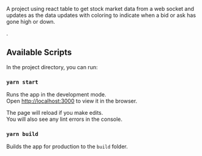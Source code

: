﻿A project using react table to get stock market data from a web socket and updates as the data updates with coloring to indicate when a bid or ask has gone high or down.

.

## Available Scripts

 In the project directory, you can run:

### `yarn start`

Runs the app in the development mode.<br>
Open [http://localhost:3000](http://localhost:3000) to view it in the browser.

The page will reload if you make edits.<br>
You will also see any lint errors in the console.

### `yarn build`

Builds the app for production to the `build` folder.
